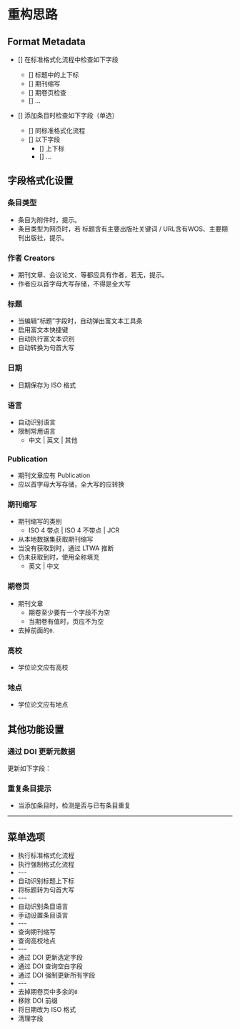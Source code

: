 # 重构思路

## Format Metadata

- [] 在标准格式化流程中检查如下字段

  - [] 标题中的上下标
  - [] 期刊缩写
  - [] 期卷页检查
  - [] ...

- [] 添加条目时检查如下字段（单选）
  - [] 同标准格式化流程
  - [] 以下字段
    - [] 上下标
    - [] ...

## 字段格式化设置

### 条目类型

- 条目为附件时，提示。
- 条目类型为网页时，若 标题含有主要出版社关键词 / URL含有WOS、主要期刊出版社，提示。

### 作者 Creators

- 期刊文章、会议论文、等都应具有作者，若无，提示。
- 作者应以首字母大写存储，不得是全大写

### 标题

- 当编辑“标题”字段时，自动弹出富文本工具条
- 启用富文本快捷键
- 自动执行富文本识别
- 自动转换为句首大写

### 日期

- 日期保存为 ISO 格式

### 语言

- 自动识别语言
- 限制常用语言
  - 中文 | 英文 | 其他

### Publication

- 期刊文章应有 Publication
- 应以首字母大写存储，全大写的应转换

### 期刊缩写

- 期刊缩写的类别
  - ISO 4 带点 | ISO 4 不带点 | JCR
- 从本地数据集获取期刊缩写
- 当没有获取到时，通过 LTWA 推断
- 仍未获取到时，使用全称填充
  - 英文 | 中文

### 期卷页

- 期刊文章
  - 期卷至少要有一个字段不为空
  - 当期卷有值时，页应不为空
- 去掉前面的`0`.

### 高校

- 学位论文应有高校

### 地点

- 学位论文应有地点

## 其他功能设置

### 通过 DOI 更新元数据

更新如下字段：

### 重复条目提示

- 当添加条目时，检测是否与已有条目重复

---

## 菜单选项

- 执行标准格式化流程
- 执行强制格式化流程
- \---
- 自动识别标题上下标
- 将标题转为句首大写
- \---
- 自动识别条目语言
- 手动设置条目语言
- \---
- 查询期刊缩写
- 查询高校地点
- \---
- 通过 DOI 更新选定字段
- 通过 DOI 查询空白字段
- 通过 DOI 强制更新所有字段
- \---
- 去掉期卷页中多余的`0`
- 移除 DOI 前缀
- 将日期改为 ISO 格式
- 清理字段
